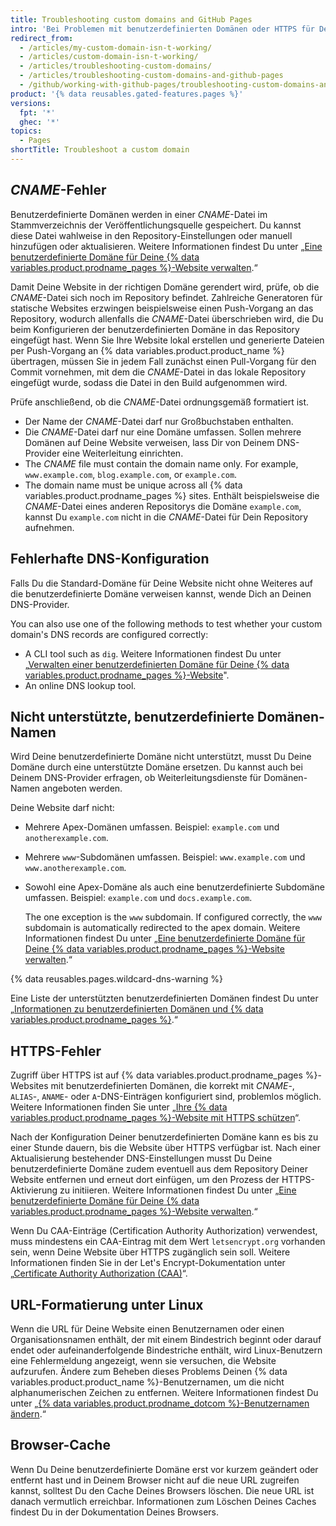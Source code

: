```yaml
---
title: Troubleshooting custom domains and GitHub Pages
intro: 'Bei Problemen mit benutzerdefinierten Domänen oder HTTPS für Deine {% data variables.product.prodname_pages %}-Website kannst Du zur Fehlerbehebung nach häufigen Fehlern suchen.'
redirect_from:
  - /articles/my-custom-domain-isn-t-working/
  - /articles/custom-domain-isn-t-working/
  - /articles/troubleshooting-custom-domains/
  - /articles/troubleshooting-custom-domains-and-github-pages
  - /github/working-with-github-pages/troubleshooting-custom-domains-and-github-pages
product: '{% data reusables.gated-features.pages %}'
versions:
  fpt: '*'
  ghec: '*'
topics:
  - Pages
shortTitle: Troubleshoot a custom domain
---
```


## _CNAME_-Fehler

Benutzerdefinierte Domänen werden in einer _CNAME_-Datei im Stammverzeichnis der Veröffentlichungsquelle gespeichert. Du kannst diese Datei wahlweise in den Repository-Einstellungen oder manuell hinzufügen oder aktualisieren. Weitere Informationen findest Du unter „[Eine benutzerdefinierte Domäne für Deine {% data variables.product.prodname_pages %}-Website verwalten](/articles/managing-a-custom-domain-for-your-github-pages-site).“

Damit Deine Website in der richtigen Domäne gerendert wird, prüfe, ob die _CNAME_-Datei sich noch im Repository befindet. Zahlreiche Generatoren für statische Websites erzwingen beispielsweise einen Push-Vorgang an das Repository, wodurch allenfalls die _CNAME_-Datei überschrieben wird, die Du beim Konfigurieren der benutzerdefinierten Domäne in das Repository eingefügt hast. Wenn Sie Ihre Website lokal erstellen und generierte Dateien per Push-Vorgang an {% data variables.product.product_name %} übertragen, müssen Sie in jedem Fall zunächst einen Pull-Vorgang für den Commit vornehmen, mit dem die _CNAME_-Datei in das lokale Repository eingefügt wurde, sodass die Datei in den Build aufgenommen wird.

Prüfe anschließend, ob die _CNAME_-Datei ordnungsgemäß formatiert ist.

- Der Name der _CNAME_-Datei darf nur Großbuchstaben enthalten.
- Die _CNAME_-Datei darf nur eine Domäne umfassen. Sollen mehrere Domänen auf Deine Website verweisen, lass Dir von Deinem DNS-Provider eine Weiterleitung einrichten.
- The _CNAME_ file must contain the domain name only. For example, `www.example.com`, `blog.example.com`, or `example.com`.
- The domain name must be unique across all {% data variables.product.prodname_pages %} sites. Enthält beispielsweise die _CNAME_-Datei eines anderen Repositorys die Domäne `example.com`, kannst Du `example.com` nicht in die _CNAME_-Datei für Dein Repository aufnehmen.

## Fehlerhafte DNS-Konfiguration

Falls Du die Standard-Domäne für Deine Website nicht ohne Weiteres auf die benutzerdefinierte Domäne verweisen kannst, wende Dich an Deinen DNS-Provider.

You can also use one of the following methods to test whether your custom domain's DNS records are configured correctly:

- A CLI tool such as `dig`. Weitere Informationen findest Du unter „[Verwalten einer benutzerdefinierten Domäne für Deine {% data variables.product.prodname_pages %}-Website](/articles/managing-a-custom-domain-for-your-github-pages-site)".
- An online DNS lookup tool.

## Nicht unterstützte, benutzerdefinierte Domänen-Namen

Wird Deine benutzerdefinierte Domäne nicht unterstützt, musst Du Deine Domäne durch eine unterstützte Domäne ersetzen. Du kannst auch bei Deinem DNS-Provider erfragen, ob Weiterleitungsdienste für Domänen-Namen angeboten werden.

Deine Website darf nicht:
- Mehrere Apex-Domänen umfassen. Beispiel: `example.com` und `anotherexample.com`.
- Mehrere `www`-Subdomänen umfassen. Beispiel: `www.example.com` und `www.anotherexample.com`.
- Sowohl eine Apex-Domäne als auch eine benutzerdefinierte Subdomäne umfassen. Beispiel: `example.com` und `docs.example.com`.

  The one exception is the `www` subdomain. If configured correctly, the `www` subdomain is automatically redirected to the apex domain. Weitere Informationen findest Du unter „[Eine benutzerdefinierte Domäne für Deine {% data variables.product.prodname_pages %}-Website verwalten](/github/working-with-github-pages/managing-a-custom-domain-for-your-github-pages-site#configuring-an-apex-domain).“

{% data reusables.pages.wildcard-dns-warning %}

Eine Liste der unterstützten benutzerdefinierten Domänen findest Du unter „[Informationen zu benutzerdefinierten Domänen und {% data variables.product.prodname_pages %}](/articles/about-custom-domains-and-github-pages/#supported-custom-domains).“

## HTTPS-Fehler

Zugriff über HTTPS ist auf {% data variables.product.prodname_pages %}-Websites mit benutzerdefinierten Domänen, die korrekt mit _CNAME_-, `ALIAS`-, `ANAME`- oder `A`-DNS-Einträgen konfiguriert sind, problemlos möglich. Weitere Informationen finden Sie unter „[Ihre {% data variables.product.prodname_pages %}-Website mit HTTPS schützen](/articles/securing-your-github-pages-site-with-https)“.

Nach der Konfiguration Deiner benutzerdefinierten Domäne kann es bis zu einer Stunde dauern, bis die Website über HTTPS verfügbar ist. Nach einer Aktualisierung bestehender DNS-Einstellungen musst Du Deine benutzerdefinierte Domäne zudem eventuell aus dem Repository Deiner Website entfernen und erneut dort einfügen, um den Prozess der HTTPS-Aktivierung zu initiieren. Weitere Informationen findest Du unter „[Eine benutzerdefinierte Domäne für Deine {% data variables.product.prodname_pages %}-Website verwalten](/articles/managing-a-custom-domain-for-your-github-pages-site).“

Wenn Du CAA-Einträge (Certification Authority Authorization) verwendest, muss mindestens ein CAA-Eintrag mit dem Wert `letsencrypt.org` vorhanden sein, wenn Deine Website über HTTPS zugänglich sein soll. Weitere Informationen finden Sie in der Let's Encrypt-Dokumentation unter „[Certificate Authority Authorization (CAA)](https://letsencrypt.org/docs/caa/)“.

## URL-Formatierung unter Linux

Wenn die URL für Deine Website einen Benutzernamen oder einen Organisationsnamen enthält, der mit einem Bindestrich beginnt oder darauf endet oder aufeinanderfolgende Bindestriche enthält, wird Linux-Benutzern eine Fehlermeldung angezeigt, wenn sie versuchen, die Website aufzurufen. Ändere zum Beheben dieses Problems Deinen {% data variables.product.product_name %}-Benutzernamen, um die nicht alphanumerischen Zeichen zu entfernen. Weitere Informationen findest Du unter „[{% data variables.product.prodname_dotcom %}-Benutzernamen ändern](/articles/changing-your-github-username/).“

## Browser-Cache

Wenn Du Deine benutzerdefinierte Domäne erst vor kurzem geändert oder entfernt hast und in Deinem Browser nicht auf die neue URL zugreifen kannst, solltest Du den Cache Deines Browsers löschen. Die neue URL ist danach vermutlich erreichbar. Informationen zum Löschen Deines Caches findest Du in der Dokumentation Deines Browsers.

